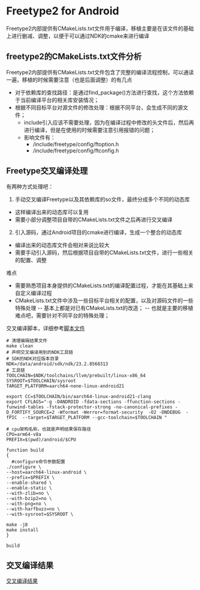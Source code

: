 # Freetype2 for Android

Freetype2内部提供有CMakeLists.txt文件用于编译，移植主要是在该文件的基础上进行删减、调整，以便于可以通过NDK的cmake来进行编译

## freetype2的CMakeLists.txt文件分析

Freetype2内部提供有CMakeLists.txt文件包含了完整的编译流程控制，可以通读一遍，移植的时候需要注意（也是后面调整）的有几点

* 对于依赖库的查找路径：是通过find_package()方法进行查找，这个方法依赖于当前编译平台的相关库安装情况；
* 根据不同目标平台对源文件的修改处理：根据不同平台，会生成不同的源文件；
    * include引入应该不需要处理，因为在编译过程中修改的头文件后，然后再进行编译，但是在使用的时候需要注意引用报错的问题；
    * 影响文件有：
        * /include/freetype/config/ftoption.h
        * /include/freetype/config/ftconfig.h

## Freetype交叉编译处理

有两种方式处理吧：

1. 手动交叉编译Freetype以及其依赖库的so文件，最终分成多个不同的动态库

* 这样编译出来的动态库可以复用
* 需要小部分调整项目自带的CMakeLists.txt文件之后再进行交叉编译

2. 引入源码，通过Android项目的cmake进行编译，生成一个整合的动态库

* 编译出来的动态库文件会相对来说比较大
* 需要手动引入源码，然后根据项目自带的CMakeLists.txt文件，进行一些相关的配置、调整

难点

* 需要熟悉项目本身提供的CMakeLists.txt的编译配置过程，才能在其基础上来自定义编译过程
* CMakeLists.txt文件中涉及一些目标平台相关的配置，以及对源码文件的一些特殊处理
  -- 基本上都是对已有CMakeLists.txt的改造；
  -- 也就是主要的移植难点吧，需要针对不同平台的特殊处理；

交叉编译脚本，详细参考[脚本文件](./deps/ndk_build.sh)

```shell
# 清理编辑结果文件
make clean
# 声明交叉编译用到的NDK工具链
# SDK的NDK对应版本目录
NDK=/data/android/sdk/ndk/23.2.8568313
# 工具链
TOOLCHAIN=$NDK/toolchains/llvm/prebuilt/linux-x86_64
SYSROOT=$TOOLCHAIN/sysroot
TARGET_PLATFORM=aarch64-none-linux-android21

export CC=$TOOLCHAIN/bin/aarch64-linux-android21-clang
export CFLAGS="-g -DANDROID -fdata-sections -ffunction-sections -funwind-tables -fstack-protector-strong -no-canonical-prefixes -D_FORTIFY_SOURCE=2 -Wformat -Werror=format-security  -O2 -DNDEBUG  -fPIC  --target=$TARGET_PLATFORM --gcc-toolchain=$TOOLCHAIN "

# cpu架构名称，也就是声明结果保存路径
CPU=arm64-v8a
PREFIX=$(pwd)/android/$CPU

function build
{
  #configure命令参数配置
./configure \
--host=aarch64-linux-android \
--prefix=$PREFIX \
--enable-shared \
--enable-static \
--with-zlib=no \
--with-bzip2=no \
--with-png=no \
--with-harfbuzz=no \
--with-sysroot=$SYSROOT \

make -j8
make install
}

build
```

## 交叉编译结果

[交叉编译结果](./deps/freetype-2.13.2)